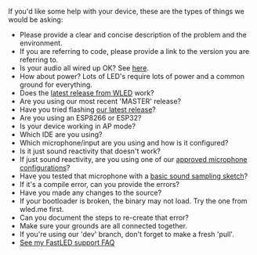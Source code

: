 If you'd like some help with your device, these are the types of things we would be asking:

* Please provide a clear and concise description of the problem and the environment.
* If you are referring to code, please provide a link to the version you are referring to.
* Is your audio all wired up OK? See [here](https://github.com/atuline/WLED/wiki/Audio-Input-Options).
* How about power? Lots of LED's require lots of power and a common ground for everything.
* Does the [latest release from WLED](https://github.com/Aircoookie/WLED/releases/latest) work?
* Are you using our most recent 'MASTER' release?
* Have you tried flashing [our latest release](https://github.com/atuline/WLED/releases/latest)?
* Are you using an ESP8266 or ESP32?
* Is your device working in AP mode?
* Which IDE are you using?
* Which microphone/input are you using and how is it configured?
* Is it just sound reactivity that doesn't work?
* If just sound reactivity, are you using one of our [approved microphone configurations](https://github.com/atuline/WLED/wiki/Audio-Input-Options)?
* Have you tested that microphone with a [basic sound sampling sketch](https://github.com/atuline/WLED/wiki/Basic-Sound-Sampling-Sketch-Example)?
* If it's a compile error, can you provide the errors?
* Have you made any changes to the source?
* If your bootloader is broken, the binary may not load. Try the one from wled.me first.
* Can you document the steps to re-create that error?
* Make sure your grounds are all connected together.
* If you're using our 'dev' branch, don't forget to make a fresh 'pull'.
* [See my FastLED support FAQ](http://tuline.com/fastled-support-qa/)


